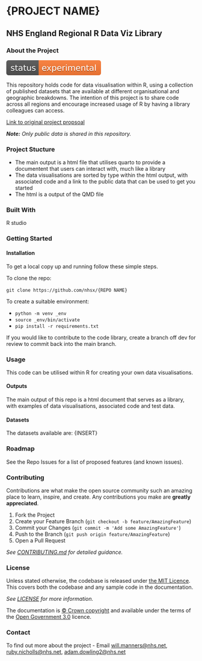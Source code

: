 # {PROJECT NAME}
## NHS England Regional R Data Viz Library

### About the Project

[![status: experimental](https://github.com/GIScience/badges/raw/master/status/experimental.svg)](https://github.com/GIScience/badges#experimental)

This repository holds code for data visualisation within R, using a collection of published datasets that are available at different organisational and geographic breakdowns. The intention of this project is to share code across all regions and encourage increased usage of R by having a library colleagues can access.

[Link to original project propsoal](https://nhsx.github.io/nhsx-internship-projects/)

_**Note:** Only public data is shared in this repository._

### Project Stucture

- The main output is a html file that utilises quarto to provide a documentent that users can interact with, much like a library
- The data visualisations are sorted by type within the html output, with associated code and a link to the public data that can be used to get you started
- The html is a output of the QMD file

### Built With

R studio

### Getting Started

#### Installation

To get a local copy up and running follow these simple steps.

To clone the repo:

`git clone https://github.com/nhsx/{REPO NAME}`

To create a suitable environment:
- ```python -m venv _env```
- `source _env/bin/activate`
- `pip install -r requirements.txt`

If you would like to contribute to the code library, create a branch off dev for review to commit back into the main branch.

### Usage
This code can be utilised within R for creating your own data visualisations.

#### Outputs
The main output of this repo is a html document that serves as a library, with examples of data visualisations, associated code and test data.

#### Datasets
The datasets available are:
{INSERT}

### Roadmap

See the Repo Issues for a list of proposed features (and known issues).

### Contributing

Contributions are what make the open source community such an amazing place to learn, inspire, and create. Any contributions you make are **greatly appreciated**.

1. Fork the Project
2. Create your Feature Branch (`git checkout -b feature/AmazingFeature`)
3. Commit your Changes (`git commit -m 'Add some AmazingFeature'`)
4. Push to the Branch (`git push origin feature/AmazingFeature`)
5. Open a Pull Request

_See [CONTRIBUTING.md](./CONTRIBUTING.md) for detailed guidance._

### License

Unless stated otherwise, the codebase is released under [the MIT Licence][mit].
This covers both the codebase and any sample code in the documentation.

_See [LICENSE](./LICENSE) for more information._

The documentation is [© Crown copyright][copyright] and available under the terms
of the [Open Government 3.0][ogl] licence.

[mit]: LICENCE
[copyright]: http://www.nationalarchives.gov.uk/information-management/re-using-public-sector-information/uk-government-licensing-framework/crown-copyright/
[ogl]: http://www.nationalarchives.gov.uk/doc/open-government-licence/version/3/

### Contact

To find out more about the project -
Email will.manners@nhs.net, ruby.nicholls@nhs.net, adam.dowling2@nhs.net

<!-- ### Acknowledgements -->

